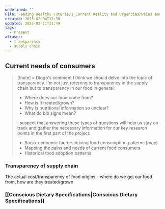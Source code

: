 ```yaml
---
undefined: ""
File: Feeding Healthy Futures/1_Current Reality and Urgencies/Pains and needs of current food consumers/Untitled 1.md
created: 2025-02-04T12:36
updated: 2025-02-11T21:49
tags:
  - Present
aliases:
  - transparency
  - supply chain
---
```

## Current needs of consumers 

> [!note] > Diogo's comment
> I think we should delve into the topic of transparency. I'm not just referring to transparency in the supply chain but to transparency in our food in general:
> - Where does our food come from?
> - How is it treated/grown?
> - Why is nutritional information so unclear?
> - What do bio signs mean?
> 
> I suspect that answering these types of questions will help us stay on track and gather the necessary information for our key research points in the first part of the project:
> - Socio-economic factors driving food consumption patterns (map)
> - Mapping the pains and needs of current food consumers
> - Historical food adoption patterns

###  Transparency of supply chain 
The actual cost/transparency of food origins  - where do we get our food from, how are they treated/grown
### [[Conscious Dietary Specifications|Conscious Dietary Specifications]] 
 
 